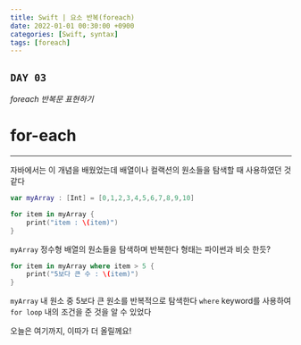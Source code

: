 ```yaml
---
title: Swift | 요소 반복(foreach)
date: 2022-01-01 00:30:00 +0900
categories: [Swift, syntax]
tags: [foreach]
---
```


## `DAY 03`

*foreach 반복문 표현하기*

# for-each
---

자바에서는 이 개념을 배웠었는데 배열이나 컬랙션의 원소들을 탐색할 때 사용하였던 것 같다

```swift
var myArray : [Int] = [0,1,2,3,4,5,6,7,8,9,10]

for item in myArray {
    print("item : \(item)")
}
```

`myArray` 정수형 배열의 원소들을 탐색하며 반복한다
형태는 파이썬과 비슷 한듯?

```swift
for item in myArray where item > 5 {
    print("5보다 큰 수 : \(item)")
}
```

`myArray` 내 원소 중 5보다 큰 원소를 반복적으로 탐색한다
`where` keyword를 사용하여 `for loop` 내의 조건을 준 것을 알 수 있었다

오늘은 여기까지, 이따가 더 올릴께요!